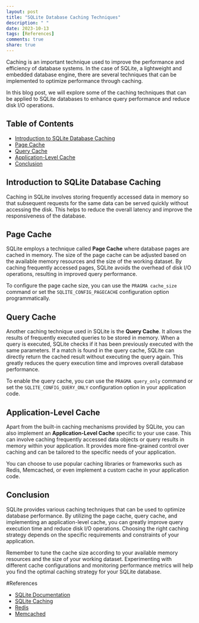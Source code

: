 ```yaml
---
layout: post
title: "SQLite Database Caching Techniques"
description: " "
date: 2023-10-13
tags: [References]
comments: true
share: true
---
```


Caching is an important technique used to improve the performance and efficiency of database systems. In the case of SQLite, a lightweight and embedded database engine, there are several techniques that can be implemented to optimize performance through caching.

In this blog post, we will explore some of the caching techniques that can be applied to SQLite databases to enhance query performance and reduce disk I/O operations.

## Table of Contents
- [Introduction to SQLite Database Caching](#introduction-to-sqlite-database-caching)
- [Page Cache](#page-cache)
- [Query Cache](#query-cache)
- [Application-Level Cache](#application-level-cache)
- [Conclusion](#conclusion)

## Introduction to SQLite Database Caching
Caching in SQLite involves storing frequently accessed data in memory so that subsequent requests for the same data can be served quickly without accessing the disk. This helps to reduce the overall latency and improve the responsiveness of the database.

## Page Cache
SQLite employs a technique called **Page Cache** where database pages are cached in memory. The size of the page cache can be adjusted based on the available memory resources and the size of the working dataset. By caching frequently accessed pages, SQLite avoids the overhead of disk I/O operations, resulting in improved query performance.

To configure the page cache size, you can use the `PRAGMA cache_size` command or set the `SQLITE_CONFIG_PAGECACHE` configuration option programmatically.

## Query Cache
Another caching technique used in SQLite is the **Query Cache**. It allows the results of frequently executed queries to be stored in memory. When a query is executed, SQLite checks if it has been previously executed with the same parameters. If a match is found in the query cache, SQLite can directly return the cached result without executing the query again. This greatly reduces the query execution time and improves overall database performance.

To enable the query cache, you can use the `PRAGMA query_only` command or set the `SQLITE_CONFIG_QUERY_ONLY` configuration option in your application code.

## Application-Level Cache
Apart from the built-in caching mechanisms provided by SQLite, you can also implement an **Application-Level Cache** specific to your use case. This can involve caching frequently accessed data objects or query results in memory within your application. It provides more fine-grained control over caching and can be tailored to the specific needs of your application.

You can choose to use popular caching libraries or frameworks such as Redis, Memcached, or even implement a custom cache in your application code.

## Conclusion
SQLite provides various caching techniques that can be used to optimize database performance. By utilizing the page cache, query cache, and implementing an application-level cache, you can greatly improve query execution time and reduce disk I/O operations. Choosing the right caching strategy depends on the specific requirements and constraints of your application.

Remember to tune the cache size according to your available memory resources and the size of your working dataset. Experimenting with different cache configurations and monitoring performance metrics will help you find the optimal caching strategy for your SQLite database.

#References
- [SQLite Documentation](https://sqlite.org/docs.html)
- [SQLite Caching](https://sqlite.org/c3ref/cache_size.html)
- [Redis](https://redis.io/)
- [Memcached](https://memcached.org/)